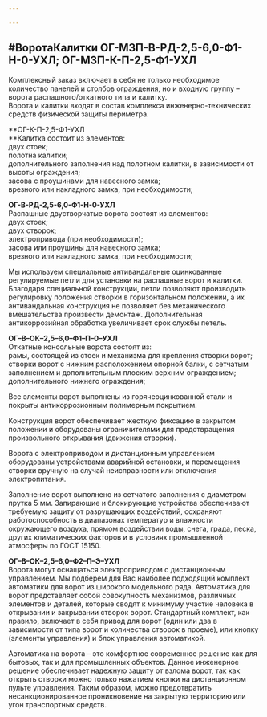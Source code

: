 ```yaml
---

---
```

## #ВоротаКалитки ОГ-МЗП-В-РД-2,5-6,0-Ф1-Н-0-УХЛ; ОГ-МЗП-К-П-2,5-Ф1-УХЛ

Комплексный заказ включает в себя не только необходимое количество панелей и столбов ограждения, но и входную группу – ворота распашного/откатного типа и калитку.  
Ворота и калитки входят в состав комплекса инженерно-технических средств физической защиты периметра.

**ОГ-К-П-2,5-Ф1-УХЛ  
**Калитка состоит из элементов:  
двух стоек;  
полотна калитки;  
дополнительного заполнения над полотном калитки, в зависимости от высоты ограждения;  
засова с проушинами для навесного замка;  
врезного или накладного замка, при необходимости;

**ОГ-В-РД-2,5-6,0-Ф1-Н-0-УХЛ**  
Распашные двустворчатые ворота состоят из элементов:  
двух стоек;  
двух створок;  
электропривода (при необходимости);  
засова или проушины для навесного замка;  
врезного или накладного замка, при необходимости;

Мы используем специальные антивандальные оцинкованные регулируемые петли для установки на распашные ворот и калитки. Благодаря специальной конструкции, петли позволяют производить регулировку положения створки в горизонтальном положении, а их антивандальная конструкция не позволяет без механического вмешательства произвести демонтаж. Дополнительная антикоррозийная обработка увеличивает срок службы петель.

**ОГ–В–ОК–2,5–6,0–Ф1–П–0–УХЛ**  
Откатные консольные ворота состоят из:  
рамы, состоящей из стоек и механизма для крепления створки ворот;  
створки ворот с нижним расположением опорной балки, с сетчатым заполнением и дополнительным плоским верхним ограждением;  
дополнительного нижнего ограждения;

Все элементы ворот выполнены из горячеоцинкованной стали и покрыты антикоррозионным полимерным покрытием.

Конструкция ворот обеспечивает жесткую фиксацию в закрытом положении и оборудованы ограничителями для предотвращения произвольного открывания (движения створки).

Ворота с электроприводом и дистанционным управлением оборудованы устройствами аварийной остановки, и перемещения створки вручную на случай неисправности или отключения электропитания.

Заполнение ворот выполнено из сетчатого заполнения с диаметром прутка 5 мм. Запирающие и блокирующие устройства обеспечивают требуемую защиту от разрушающих воздействий, сохраняют работоспособность в диапазонах температур и влажности окружающего воздуха, прямом воздействии воды, снега, града, песка, других климатических факторов и в условиях промышленной атмосферы по ГОСТ 15150.

**ОГ–В–ОК–2,5–6,0–Ф2–П–Э–УХЛ**  
Ворота могут оснащаться электроприводом с дистанционным управлением. Мы подберем для Вас наиболее подходящий комплект автоматики для ворот из широкого модельного ряда. Автоматика для ворот представляет собой совокупность механизмов, различных элементов и деталей, которые сводят к минимуму участие человека в открывании и закрывании створок ворот. Стандартный комплект, как правило, включает в себя привод для ворот (один или два в зависимости от типа ворот и количества створок в проеме), или кнопку (элементы управления) и блок управления автоматикой.

Автоматика на ворота – это комфортное современное решение как для бытовых, так и для промышленных объектов. Данное инженерное решение обеспечивает надежную защиту от взлома ворот, так как открыть створки можно только нажатием кнопки на дистанционном пульте управления. Таким образом, можно предотвратить несанкционированное проникновение на закрытую территорию или угон транспортных средств.